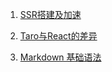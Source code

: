 1. [SSR搭建及加速](https://github.com/aiyayao/aiyayao-blog/issues/1 "SSR搭建及加速")

2. [Taro与React的差异](https://github.com/aiyayao/aiyayao-blog/issues/2 "Taro与React的差异")

3. [Markdown 基础语法](https://github.com/aiyayao/blog/issues/3 "Markdown 基础语法")